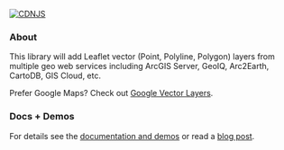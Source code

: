 [![CDNJS](https://img.shields.io/cdnjs/v/wicket.svg)](https://cdnjs.com/libraries/wicket)
### About

This library will add Leaflet vector (Point, Polyline, Polygon) layers from multiple geo web services including ArcGIS Server, GeoIQ, Arc2Earth, CartoDB, GIS Cloud, etc.

Prefer Google Maps? Check out [Google Vector Layers](https://github.com/JasonSanford/google-vector-layers).

### Docs + Demos

For details see the [documentation and demos](http://geojason.info/leaflet-vector-layers/) or read a [blog post](http://geojason.info/2012/leaflet-vector-layers/).

